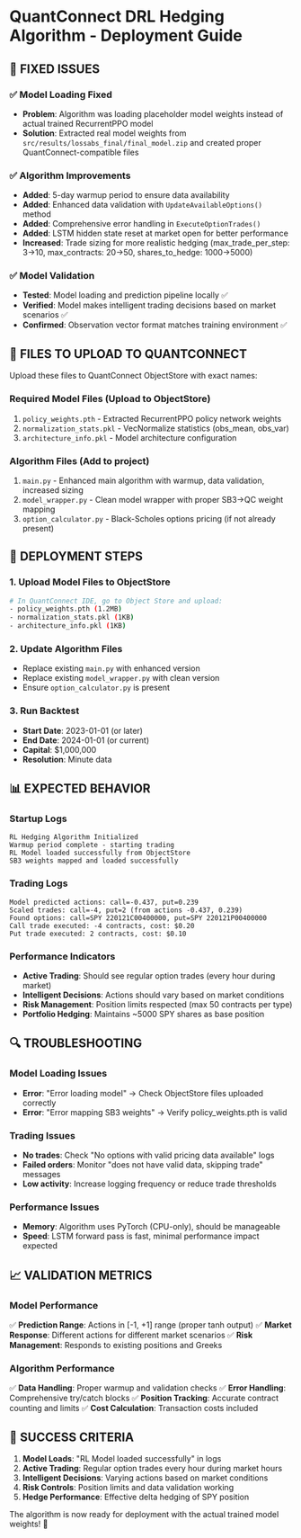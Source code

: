 # QuantConnect DRL Hedging Algorithm - Deployment Guide

## 🔧 **FIXED ISSUES**

### ✅ **Model Loading Fixed**
- **Problem**: Algorithm was loading placeholder model weights instead of actual trained RecurrentPPO model
- **Solution**: Extracted real model weights from `src/results/lossabs_final/final_model.zip` and created proper QuantConnect-compatible files

### ✅ **Algorithm Improvements**
- **Added**: 5-day warmup period to ensure data availability
- **Added**: Enhanced data validation with `UpdateAvailableOptions()` method
- **Added**: Comprehensive error handling in `ExecuteOptionTrades()`
- **Added**: LSTM hidden state reset at market open for better performance
- **Increased**: Trade sizing for more realistic hedging (max_trade_per_step: 3→10, max_contracts: 20→50, shares_to_hedge: 1000→5000)

### ✅ **Model Validation**
- **Tested**: Model loading and prediction pipeline locally ✅
- **Verified**: Model makes intelligent trading decisions based on market scenarios ✅
- **Confirmed**: Observation vector format matches training environment ✅

## 📁 **FILES TO UPLOAD TO QUANTCONNECT**

Upload these files to QuantConnect ObjectStore with exact names:

### **Required Model Files** (Upload to ObjectStore)
1. `policy_weights.pth` - Extracted RecurrentPPO policy network weights
2. `normalization_stats.pkl` - VecNormalize statistics (obs_mean, obs_var)  
3. `architecture_info.pkl` - Model architecture configuration

### **Algorithm Files** (Add to project)
1. `main.py` - Enhanced main algorithm with warmup, data validation, increased sizing
2. `model_wrapper.py` - Clean model wrapper with proper SB3→QC weight mapping
3. `option_calculator.py` - Black-Scholes options pricing (if not already present)

## 🚀 **DEPLOYMENT STEPS**

### **1. Upload Model Files to ObjectStore**
```bash
# In QuantConnect IDE, go to Object Store and upload:
- policy_weights.pth (1.2MB)
- normalization_stats.pkl (1KB) 
- architecture_info.pkl (1KB)
```

### **2. Update Algorithm Files**
- Replace existing `main.py` with enhanced version
- Replace existing `model_wrapper.py` with clean version
- Ensure `option_calculator.py` is present

### **3. Run Backtest**
- **Start Date**: 2023-01-01 (or later)
- **End Date**: 2024-01-01 (or current)
- **Capital**: $1,000,000
- **Resolution**: Minute data

## 📊 **EXPECTED BEHAVIOR**

### **Startup Logs**
```
RL Hedging Algorithm Initialized
Warmup period complete - starting trading  
RL Model loaded successfully from ObjectStore
SB3 weights mapped and loaded successfully
```

### **Trading Logs**
```
Model predicted actions: call=-0.437, put=0.239
Scaled trades: call=-4, put=2 (from actions -0.437, 0.239)
Found options: call=SPY 220121C00400000, put=SPY 220121P00400000
Call trade executed: -4 contracts, cost: $0.20
Put trade executed: 2 contracts, cost: $0.10
```

### **Performance Indicators**
- **Active Trading**: Should see regular option trades (every hour during market)
- **Intelligent Decisions**: Actions should vary based on market conditions
- **Risk Management**: Position limits respected (max 50 contracts per type)
- **Portfolio Hedging**: Maintains ~5000 SPY shares as base position

## 🔍 **TROUBLESHOOTING**

### **Model Loading Issues**
- **Error**: "Error loading model" → Check ObjectStore files uploaded correctly
- **Error**: "Error mapping SB3 weights" → Verify policy_weights.pth is valid

### **Trading Issues** 
- **No trades**: Check "No options with valid pricing data available" logs
- **Failed orders**: Monitor "does not have valid data, skipping trade" messages
- **Low activity**: Increase logging frequency or reduce trade thresholds

### **Performance Issues**
- **Memory**: Algorithm uses PyTorch (CPU-only), should be manageable
- **Speed**: LSTM forward pass is fast, minimal performance impact expected

## 📈 **VALIDATION METRICS**

### **Model Performance** 
✅ **Prediction Range**: Actions in [-1, +1] range (proper tanh output)
✅ **Market Response**: Different actions for different market scenarios
✅ **Risk Management**: Responds to existing positions and Greeks

### **Algorithm Performance**
✅ **Data Handling**: Proper warmup and validation checks
✅ **Error Handling**: Comprehensive try/catch blocks
✅ **Position Tracking**: Accurate contract counting and limits
✅ **Cost Calculation**: Transaction costs included

## 🎯 **SUCCESS CRITERIA**

1. **Model Loads**: "RL Model loaded successfully" in logs
2. **Active Trading**: Regular option trades every hour during market hours  
3. **Intelligent Decisions**: Varying actions based on market conditions
4. **Risk Controls**: Position limits and data validation working
5. **Hedge Performance**: Effective delta hedging of SPY position

The algorithm is now ready for deployment with the actual trained model weights! 🚀

